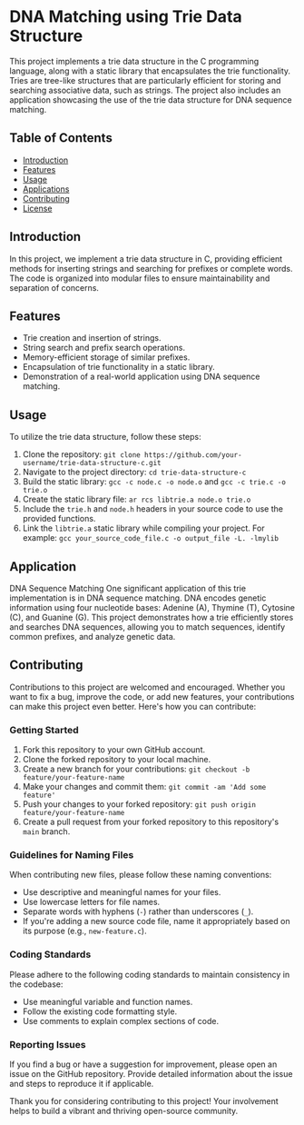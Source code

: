 # DNA Matching using Trie Data Structure

This project implements a trie data structure in the C programming language, along with a static library that encapsulates the trie functionality. Tries are tree-like structures that are particularly efficient for storing and searching associative data, such as strings. The project also includes an application showcasing the use of the trie data structure for DNA sequence matching.

## Table of Contents

- [Introduction](#introduction)
- [Features](#features)
- [Usage](#usage)
- [Applications](#applications)
- [Contributing](#contributing)
- [License](#license)

## Introduction

In this project, we implement a trie data structure in C, providing efficient methods for inserting strings and searching for prefixes or complete words. The code is organized into modular files to ensure maintainability and separation of concerns.

## Features

- Trie creation and insertion of strings.
- String search and prefix search operations.
- Memory-efficient storage of similar prefixes.
- Encapsulation of trie functionality in a static library.
- Demonstration of a real-world application using DNA sequence matching.

## Usage

To utilize the trie data structure, follow these steps:

1. Clone the repository: `git clone https://github.com/your-username/trie-data-structure-c.git`
2. Navigate to the project directory: `cd trie-data-structure-c`
3. Build the static library: `gcc -c node.c -o node.o` and `gcc -c trie.c -o trie.o`
4. Create the static library file: `ar rcs libtrie.a node.o trie.o`
5. Include the `trie.h` and `node.h` headers in your source code to use the provided functions.
6. Link the `libtrie.a` static library while compiling your project. For example:
   `gcc your_source_code_file.c -o output_file -L. -lmylib`

## Application

DNA Sequence Matching
One significant application of this trie implementation is in DNA sequence matching. DNA encodes genetic information using four nucleotide bases: Adenine (A), Thymine (T), Cytosine (C), and Guanine (G). This project demonstrates how a trie efficiently stores and searches DNA sequences, allowing you to match sequences, identify common prefixes, and analyze genetic data.

## Contributing

Contributions to this project are welcomed and encouraged. Whether you want to fix a bug, improve the code, or add new features, your contributions can make this project even better. Here's how you can contribute:

### Getting Started

1. Fork this repository to your own GitHub account.
2. Clone the forked repository to your local machine.
3. Create a new branch for your contributions: `git checkout -b feature/your-feature-name`
4. Make your changes and commit them: `git commit -am 'Add some feature'`
5. Push your changes to your forked repository: `git push origin feature/your-feature-name`
6. Create a pull request from your forked repository to this repository's `main` branch.

### Guidelines for Naming Files

When contributing new files, please follow these naming conventions:

- Use descriptive and meaningful names for your files.
- Use lowercase letters for file names.
- Separate words with hyphens (`-`) rather than underscores (`_`).
- If you're adding a new source code file, name it appropriately based on its purpose (e.g., `new-feature.c`).

### Coding Standards

Please adhere to the following coding standards to maintain consistency in the codebase:

- Use meaningful variable and function names.
- Follow the existing code formatting style.
- Use comments to explain complex sections of code.

### Reporting Issues

If you find a bug or have a suggestion for improvement, please open an issue on the GitHub repository. Provide detailed information about the issue and steps to reproduce it if applicable.

Thank you for considering contributing to this project! Your involvement helps to build a vibrant and thriving open-source community.
